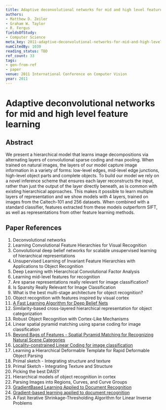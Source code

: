 ```yaml
---
title: Adaptive deconvolutional networks for mid and high level feature learning
authors:
- Matthew D. Zeiler
- Graham W. Taylor
- R. Fergus
fieldsOfStudy:
- Computer Science
meta_key: 2011-adaptive-deconvolutional-networks-for-mid-and-high-level-feature-learning
numCitedBy: 1030
reading_status: TBD
ref_count: 33
tags:
- gen-from-ref
- paper
venue: 2011 International Conference on Computer Vision
year: 2011
---
```


# Adaptive deconvolutional networks for mid and high level feature learning

## Abstract

We present a hierarchical model that learns image decompositions via alternating layers of convolutional sparse coding and max pooling. When trained on natural images, the layers of our model capture image information in a variety of forms: low-level edges, mid-level edge junctions, high-level object parts and complete objects. To build our model we rely on a novel inference scheme that ensures each layer reconstructs the input, rather than just the output of the layer directly beneath, as is common with existing hierarchical approaches. This makes it possible to learn multiple layers of representation and we show models with 4 layers, trained on images from the Caltech-101 and 256 datasets. When combined with a standard classifier, features extracted from these models outperform SIFT, as well as representations from other feature learning methods.

## Paper References

1. Deconvolutional networks
2. Learning Convolutional Feature Hierarchies for Visual Recognition
3. Convolutional deep belief networks for scalable unsupervised learning of hierarchical representations
4. Unsupervised Learning of Invariant Feature Hierarchies with Applications to Object Recognition
5. Deep Learning with Hierarchical Convolutional Factor Analysis
6. Learning mid-level features for recognition
7. Are sparse representations really relevant for image classification?
8. Is Sparsity Really Relevant for Image Classification
9. What is the best multi-stage architecture for object recognition?
10. Object recognition with features inspired by visual cortex
11. [A Fast Learning Algorithm for Deep Belief Nets](2006-a-fast-learning-algorithm-for-deep-belief-nets)
12. Similarity-based cross-layered hierarchical representation for object categorization
13. Robust Object Recognition with Cortex-Like Mechanisms
14. Linear spatial pyramid matching using sparse coding for image classification
15. [Beyond Bags of Features - Spatial Pyramid Matching for Recognizing Natural Scene Categories](2006-beyond-bags-of-features-spatial-pyramid-matching-for-recognizing-natural-scene-categories)
16. [Locality-constrained Linear Coding for image classification](2010-locality-constrained-linear-coding-for-image-classification)
17. Learning a Hierarchical Deformable Template for Rapid Deformable Object Parsing
18. Primal sketch - Integrating structure and texture
19. Primal Sketch - Integrating Texture and Structure
20. Picking the best DAISY
21. Hierarchical models of object recognition in cortex
22. Parsing Images into Regions, Curves, and Curve Groups
23. [GradientBased Learning Applied to Document Recognition](2001-gradientbased-learning-applied-to-document-recognition)
24. [Gradient-based learning applied to document recognition](1998-gradient-based-learning-applied-to-document-recognition)
25. A Fast Iterative Shrinkage-Thresholding Algorithm for Linear Inverse Problems
